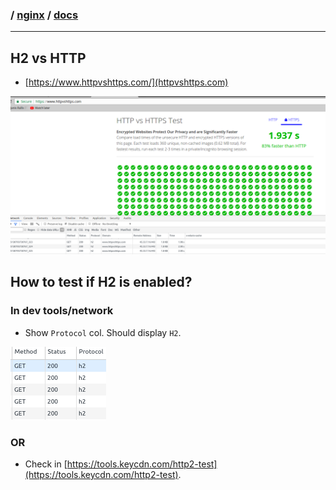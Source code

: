 ### / [nginx](.../) / [docs](.)

-----------------------------------------------------------------------------------

## H2 vs HTTP
* [https://www.httpvshttps.com/](httpvshttps.com)

![image](resources/images/h2vshttp.png)

## How to test if H2 is enabled?

### In dev tools/network
* Show `Protocol` col. Should display `H2`.

![image](resources/images/h2.png)

### OR 
* Check in [https://tools.keycdn.com/http2-test](https://tools.keycdn.com/http2-test).

